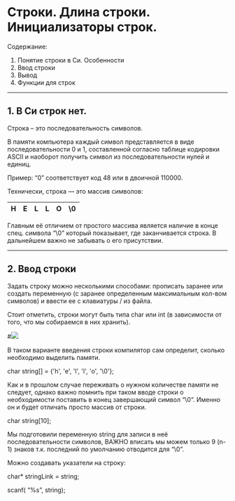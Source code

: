 # Строки. Длина строки. Инициализаторы строк.


Содержание:

1. Понятие строки в Си. Особенности
1. Ввод строки
1. Вывод
1. Функции для строк
____

## 1. В Си строк нет.

Строка – это последовательность символов.

В памяти компьютера каждый символ представляется в виде последовательности 0 и 1, составленной согласно таблице кодировки ASCII и наоборот получить символ из последовательности нулей и единиц.

Пример: “0” соответствует код 48 или в двоичной 110000. 

Технически, строка — это массив символов:

|H|E|L|L|O|\0|
| :-: | :-: | :-: | :-: | :-: | :-: |

Главным её отличием от простого массива является наличие в конце спец. символа “\0” который показывает, где заканчивается строка. В дальнейшем важно не забывать о его присутствии.
____
## 2. Ввод строки

Задать строку можно несколькими способами: прописать заранее или создать переменную (с заранее определенным максимальным кол-вом символов) и ввести ее с клавиатуры / из файла.

Стоит отметить, строки могут быть типа char или int (в зависимости от того, что мы собираемся в них хранить).

#![](https://github.com/nipoks/21212-theory/blob/main/c-language/string/images/1.png)

В таком варианте введения строки компилятор сам определит, сколько необходимо выделить памяти.

char string[] = {'h', 'e', 'l', 'l', 'o', '\0'};

Как и в прошлом случае переживать о нужном количестве памяти не следует, однако важно помнить при таком вводе строки о необходимости поставить в конец завершающий символ “\0”. Именно он и будет отличать просто массив от строки.

char string[10];

Мы подготовили переменную string для записи в неё последовательности символов, ВАЖНО вписать мы можем только 9 (n-1) знаков т.к. последний по умолчанию отводится для “\0”.

Можно создавать указатели на строку: 

char\* stringLink = string;



scanf( “%s”, string);





